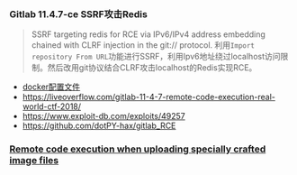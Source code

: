 ### Gitlab 11.4.7-ce SSRF攻击Redis
> SSRF targeting redis for RCE via IPv6/IPv4 address embedding chained with CLRF injection in the git:// protocol.
利用`Import repository From URL`功能进行SSRF，利用Ipv6地址绕过localhost访问限制。然后改用git协议结合CLRF攻击localhost的Redis实现RCE。

- [docker配置文件](https://gist.githubusercontent.com/LiveOverflow/8bf92dd86e5c481fb484af83c64e83b3/raw/461aa3839651d183f37a087720e94c3f0efba1d2/docker-compose.yml)
- https://liveoverflow.com/gitlab-11-4-7-remote-code-execution-real-world-ctf-2018/
- https://www.exploit-db.com/exploits/49257
- https://github.com/dotPY-hax/gitlab_RCE


### [Remote code execution when uploading specially crafted image files](https://about.gitlab.com/releases/2021/04/14/security-release-gitlab-13-10-3-released/)
